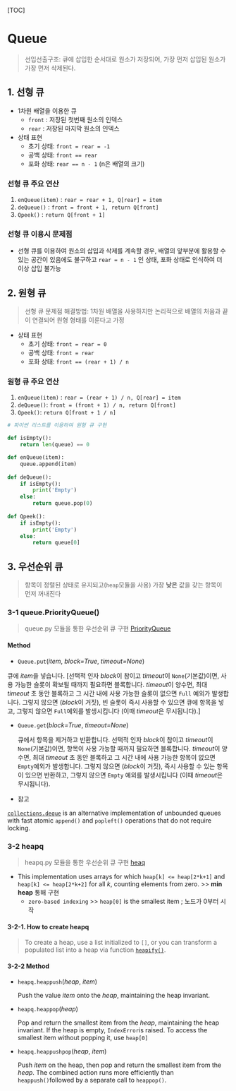 [TOC]

# Queue

> 선입선출구조: 큐에 삽입한 순서대로 원소가 저장되어, 가장 먼저 삽입된 원소가 가장 먼저 삭제된다.



## 1. 선형 큐

- 1차원 배열을 이용한 큐
  - `front` : 저장된 첫번째 원소의 인덱스
  - `rear` : 저장된 마지막 원소의 인덱스
- 상태 표현
  - 초기 상태: `front = rear = -1`
  - 공백 상태: `front == rear `
  - 포화 상태: `rear == n - 1` (n은 배열의 크기)

### 선형 큐 주요 연산

1. `enQueue(item)` : `rear = rear + 1, Q[rear] = item`  
2. `deQueue()` :  `front = front + 1, return Q[front]`
3. `Qpeek()` : `return Q[front + 1]` 

### 선형 큐 이용시 문제점

- 선형 큐를 이용하여 원소의 삽입과 삭제를 계속할 경우, 배열의 앞부분에 활용할 수 있는 공간이 있음에도 불구하고 `rear = n - 1` 인 상태, 포화 상태로 인식하여 더 이상 삽입 불가능



## 2. 원형 큐

> 선형 큐 문제점 해결방법: 1차원 배열을 사용하지만 논리적으로 배열의 처음과 끝이 연결되어 원형 형태를 이룬다고 가정

- 상태 표현
  - 초기 상태: `front = rear = 0`
  - 공백 상태: `front = rear` 
  - 포화 상태: `front == (rear + 1) / n`   

### 원형 큐 주요 연산

1. `enQueue(item)` : `rear = (rear + 1) / n, Q[rear] = item` 
2. `deQueue()`: `front = (front + 1) / n, return Q[front]`
3. `Qpeek()`: `return Q[front + 1 / n]` 

 ```python
 # 파이썬 리스트를 이용하여 원형 큐 구현
 
 def isEmpty():
     return len(queue) == 0
 
 def enQueue(item):
     queue.append(item)
     
 def deQueue():
     if isEmpty():
         print('Empty')
     else:
         return queue.pop(0)
     
 def Qpeek():
     if isEmpty():
         print('Empty')
     else:
         return queue[0]
 ```



## 3. 우선순위 큐

> 항목이 정렬된 상태로 유지되고(`heap`모듈을 사용) 가장 **낮은** 값을 갖는 항목이 먼저 꺼내진다

### 3-1 queue.PriorityQueue()

> queue.py 모듈을 통한 우선순위 큐 구현 [PriorityQueue](https://docs.python.org/ko/3.7/library/queue.html#queue.PriorityQueue)

#### Method

- `Queue.put`(*item*, *block=True*, *timeout=None*)

큐에 *item*을 넣습니다. [선택적 인자 *block*이 참이고 *timeout*이 `None`(기본값)이면, 사용 가능한 슬롯이 확보될 때까지 필요하면 블록합니다. *timeout*이 양수면, 최대 *timeout* 초 동안 블록하고 그 시간 내에 사용 가능한 슬롯이 없으면 `Full` 예외가 발생합니다. 그렇지 않으면 (*block*이 거짓), 빈 슬롯이 즉시 사용할 수 있으면 큐에 항목을 넣고, 그렇지 않으면 `Full`예외를 발생시킵니다 (이때 *timeout*은 무시됩니다).]

- `Queue.get`(*block=True*, *timeout=None*)

  큐에서 항목을 제거하고 반환합니다. 선택적 인자 *block*이 참이고 *timeout*이 `None`(기본값)이면, 항목이 사용 가능할 때까지 필요하면 블록합니다. *timeout*이 양수면, 최대 *timeout* 초 동안 블록하고 그 시간 내에 사용 가능한 항목이 없으면 `Empty`예외가 발생합니다. 그렇지 않으면 (*block*이 거짓), 즉시 사용할 수 있는 항목이 있으면 반환하고, 그렇지 않으면 `Empty` 예외를 발생시킵니다 (이때 *timeout*은 무시됩니다).

- 참고

[`collections.deque`](https://docs.python.org/ko/3.7/library/collections.html#collections.deque) is an alternative implementation of unbounded queues with fast atomic `append()` and `popleft()` operations that do not require locking.



### 3-2 heapq

> heapq.py 모듈을 통한 우선순위 큐 구현 [heaq](https://docs.python.org/ko/3.7/library/heapq.html#module-heapq)

- This implementation uses arrays for which `heap[k] <= heap[2*k+1]` and `heap[k] <= heap[2*k+2]` for all *k*, counting elements from zero. >> **min heap** 통해 구현
  - `zero-based indexing`  >> `heap[0]` is the smallest item ; 노드가 0부터 시작

#### 3-2-1. How to create heapq

> To create a heap, use a list initialized to `[]`, or you can transform a populated list into a heap via function [`heapify()`](https://docs.python.org/ko/3.7/library/heapq.html#heapq.heapify).

#### 3-2-2 Method

- `heapq.heappush`(*heap*, *item*)

  Push the value *item* onto the *heap*, maintaining the heap invariant.

- `heapq.heappop`(*heap*)

  Pop and return the smallest item from the *heap*, maintaining the heap invariant. If the heap is empty, `IndexError`is raised. To access the smallest item without popping it, use `heap[0]`

- `heapq.heappushpop`(*heap*, *item*)

  Push *item* on the heap, then pop and return the smallest item from the *heap*. The combined action runs more efficiently than `heappush()`followed by a separate call to `heappop()`.
